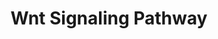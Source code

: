 ---
annotations:
- type: Pathway Ontology
  value: Wnt signaling pathway
authors:
- MaintBot
- Thomas
- Ddigles
- Egonw
description: 'Wnt proteins are secreted morphogens that are required for basic developmental
  processes, such as cell-fate specification, progenitor-cell proliferation and the
  control of asymmetric cell division, in many different species and organs. There
  are at least three different Wnt pathways: the canonical pathway, the planar cell
  polarity (PCP) pathway and the Wnt/Ca2+ pathway. In the canonical Wnt pathway, the
  major effect of Wnt ligand binding to its receptor is the stabilization of cytoplasmic
  beta-catenin through inhibition of the bea-catenin degradation complex. Beta-catenin
  is then free to enter the nucleus and activate Wnt-regulated genes through its interaction
  with TCF (T-cell factor) family transcription factors and concomitant recruitment
  of coactivators. Planar cell polarity (PCP) signaling leads to the activation of
  the small GTPases RHOA (RAS homologue gene-family member A) and RAC1, which activate
  the stress kinase JNK (Jun N-terminal kinase) and ROCK (RHO-associated coiled-coil-containing
  protein kinase 1) and leads to remodelling of the cytoskeleton and changes in cell
  adhesion and motility. WNT-Ca2+ signalling is mediated through G proteins and phospholipases
  and leads to transient increases in cytoplasmic free calcium that subsequently activate
  the kinase PKC (protein kinase C) and CAMKII (calcium calmodulin mediated kinase
  II) and the phosphatase calcineurin.  Source: [http://www.genome.jp/kegg/pathway/hsa/hsa04310.html
  KEGG].'
last-edited: 2015-09-27
organisms:
- Danio rerio
redirect_from:
- /index.php/Pathway:WP1349
- /instance/WP1349
schema-jsonld:
- '@context': https://schema.org/
  '@id': https://wikipathways.github.io/pathways/WP1349.html
  '@type': Dataset
  creator:
    '@type': Organization
    name: WikiPathways
  description: 'Wnt proteins are secreted morphogens that are required for basic developmental
    processes, such as cell-fate specification, progenitor-cell proliferation and
    the control of asymmetric cell division, in many different species and organs.
    There are at least three different Wnt pathways: the canonical pathway, the planar
    cell polarity (PCP) pathway and the Wnt/Ca2+ pathway. In the canonical Wnt pathway,
    the major effect of Wnt ligand binding to its receptor is the stabilization of
    cytoplasmic beta-catenin through inhibition of the bea-catenin degradation complex.
    Beta-catenin is then free to enter the nucleus and activate Wnt-regulated genes
    through its interaction with TCF (T-cell factor) family transcription factors
    and concomitant recruitment of coactivators. Planar cell polarity (PCP) signaling
    leads to the activation of the small GTPases RHOA (RAS homologue gene-family member
    A) and RAC1, which activate the stress kinase JNK (Jun N-terminal kinase) and
    ROCK (RHO-associated coiled-coil-containing protein kinase 1) and leads to remodelling
    of the cytoskeleton and changes in cell adhesion and motility. WNT-Ca2+ signalling
    is mediated through G proteins and phospholipases and leads to transient increases
    in cytoplasmic free calcium that subsequently activate the kinase PKC (protein
    kinase C) and CAMKII (calcium calmodulin mediated kinase II) and the phosphatase
    calcineurin.  Source: [http://www.genome.jp/kegg/pathway/hsa/hsa04310.html KEGG].'
  keywords:
  - ctnnb1
  - wnt7bb
  - TCF-1/LEF
  - zgc:172124
  - wnt16
  - wnt3
  - fosl1
  - prkcz
  - fbxw2
  - PRKCD
  - FZD7
  - wnt11r
  - FRAT1
  - wnt10a
  - fzd2
  - DKEY-31M21.2
  - csnk1da
  - wnt2b
  - MYC
  - SFRP4
  - LOC100149273
  - WNT4
  - FZD9
  - prkcb1
  - ppp2r5c
  - FZD1
  - zgc:153713
  - wnt1
  - wnt10b
  - jun
  - axin1
  - wnt2bb
  - ppp2r5eb
  - fzd3
  - ldlr
  - ccnd1
  - wnt5a
  - mapk10
  - wnt5b
  - CCND3
  - LOC560032
  - LOC100003514
  - fzd8c
  - prkci
  - pafah1b1b
  - LOC100149498
  - FZD10
  - zgc:162280
  - FZD8
  - wnt3l
  - APC
  - prkce
  - gsk3b
  - PRKCQ
  - rac1
  - LOC557123
  - PLAU
  - dvl2
  - zgc:65879
  - LOC100149082
  - wnt7a
  license: CC0
  name: Wnt Signaling Pathway
seo: CreativeWork
title: Wnt Signaling Pathway
wpid: WP1349
---
